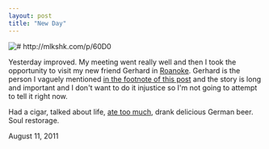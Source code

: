 ```yaml
---
layout: post
title: "New Day"
---
```


<img src="http://mlkshk.com/r/60D0" title="# http://mlkshk.com/p/60D0">

Yesterday improved. My meeting went really well and then I took the opportunity to visit my new friend Gerhard in [Roanoke](http://maps.google.com/maps?q=Roanoke,+tx). Gerhard is the person I vaguely mentioned [in the footnote of this post](http://danielsjourney.com/2011/08/03/get-over-yourself.html) and the story is long and important and I don't want to do it injustice so I'm not going to attempt to tell it right now. 

Had a cigar, talked about life, [ate too much](http://mlkshk.com/p/5ZM5), drank delicious German beer. Soul restorage. 

<p class="date">August 11, 2011</p>
